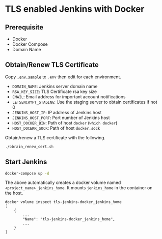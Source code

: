 # TLS enabled Jenkins with Docker

## Prerequisite

- Docker
- Docker Compose
- Domain Name

## Obtain/Renew TLS Certificate

Copy [`.env.sample`](./.env.sample) to `.env` then edit for each environment.

- `DOMAIN_NAME`: Jenkins server domain name
- `RSA_KEY_SIZE`: TLS Certificate rsa key size
- `EMAIL`: Email address for important account notifications
- `LETSENCRYPT_STAGING`: Use the staging server to obtain certificates if not 0
- `JENKINS_HOST_IP`: IP address of Jenkins host
- `JENKINS_HOST_PORT`: Port number of Jenkins host
- `HOST_DOCKER_BIN`: Path of host `docker` (`which docker`)
- `HOST_DOCEKR_SOCK`: Path of host `docker.sock`

Obtain/renew a TLS certificate with the following.

```sh
./obrain_renew_cert.sh
```

## Start Jenkins

```sh
docker-compose up -d
```

The above automatically creates a docker volume named `<project_name>_jenkins_home`. It mounts `jenkins_home` in the container on the host.

```
docker volume inspect tls-jenkins-docker_jenkins_home 
[
    {
        ...
        "Name": "tls-jenkins-docker_jenkins_home",
        ...
    }
]
```
